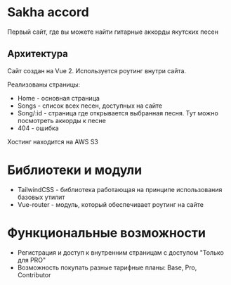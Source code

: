 # Sakha accord

Первый сайт, где вы можете найти гитарные аккорды якутских песен

## Архитектура

Сайт создан на Vue 2. Используется роутинг внутри сайта. 

Реализованы страницы:
 - Home - основная страница
 - Songs - список всех песен, доступных на сайте
 - Song/:id - страница где открывается выбранная песня. Тут можно посмотреть аккорды к песне
 - 404 - ошибка
 
 Хостинг находится на AWS S3
 
 # Библиотеки и модули
 
 - TailwindCSS - библиотека работающая на принципе использования базовых утилит
 - Vue-router - модуль, который обеспечивает роутинг на сайте
 
 # Функциональные возможности
 
 - Регистрация и доступ к внутренним страницам с доступом "Только для PRO"
 - Возможность покупать разные тарифные планы: Base, Pro, Contributor


